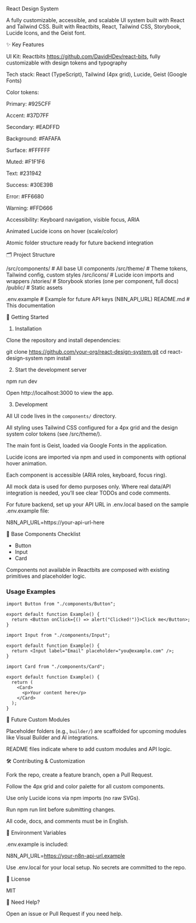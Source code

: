 React Design System

A fully customizable, accessible, and scalable UI system built with React and Tailwind CSS.
Built with Reactbits, React, Tailwind CSS, Storybook, Lucide Icons, and the Geist font.


✨ Key Features

UI Kit: Reactbits https://github.com/DavidHDev/react-bits, fully customizable with design tokens and typography

Tech stack: React (TypeScript), Tailwind (4px grid), Lucide, Geist (Google Fonts)

Color tokens:

Primary: #925CFF

Accent: #37D7FF

Secondary: #EADFFD

Background: #FAFAFA

Surface: #FFFFFF

Muted: #F1F1F6

Text: #231942

Success: #30E39B

Error: #FF6680

Warning: #FFD666

Accessibility: Keyboard navigation, visible focus, ARIA

Animated Lucide icons on hover (scale/color)

Atomic folder structure ready for future backend integration


🗂️ Project Structure


/src/components/   # All base UI components
/src/theme/        # Theme tokens, Tailwind config, custom styles
/src/icons/        # Lucide icon imports and wrappers
/stories/          # Storybook stories (one per component, full docs)
/public/           # Static assets

.env.example       # Example for future API keys (N8N_API_URL)
README.md          # This documentation

🚀 Getting Started

1. Installation

Clone the repository and install dependencies:

git clone https://github.com/your-org/react-design-system.git
cd react-design-system
npm install

2. Start the development server

npm run dev

Open http://localhost:3000 to view the app.

3. Development

All UI code lives in the `components/` directory.


All styling uses Tailwind CSS configured for a 4px grid and the design system color tokens (see /src/theme/).


The main font is Geist, loaded via Google Fonts in the application.

Lucide icons are imported via npm and used in components with optional hover animation.

Each component is accessible (ARIA roles, keyboard, focus ring).

All mock data is used for demo purposes only. Where real data/API integration is needed, you’ll see clear TODOs and code comments.

For future backend, set up your API URL in .env.local based on the sample .env.example file:

N8N_API_URL=https://your-api-url-here

🧩 Base Components Checklist

- Button
- Input
- Card

Components not available in Reactbits are composed with existing primitives and placeholder logic.

### Usage Examples

```tsx
import Button from "./components/Button";

export default function Example() {
  return <Button onClick={() => alert("Clicked!")}>Click me</Button>;
}
```

```tsx
import Input from "./components/Input";

export default function Example() {
  return <Input label="Email" placeholder="you@example.com" />;
}
```

```tsx
import Card from "./components/Card";

export default function Example() {
  return (
    <Card>
      <p>Your content here</p>
    </Card>
  );
}
```


🔮 Future Custom Modules

Placeholder folders (e.g., `builder/`) are scaffolded for upcoming modules like Visual Builder and AI integrations.

README files indicate where to add custom modules and API logic.

🛠️ Contributing & Customization

Fork the repo, create a feature branch, open a Pull Request.

Follow the 4px grid and color palette for all custom components.

Use only Lucide icons via npm imports (no raw SVGs).

Run npm run lint before submitting changes.

All code, docs, and comments must be in English.

🔐 Environment Variables

.env.example is included:

N8N_API_URL=https://your-n8n-api-url.example

Use .env.local for your local setup. No secrets are committed to the repo.

👀 License

MIT

💬 Need Help?

Open an issue or Pull Request if you need help.

